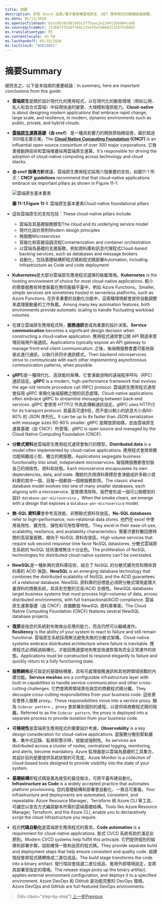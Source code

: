 ```yaml
---
title: 摘要
description: 針對 Azure 指南/電子書架構雲端原生 .NET 應用程式的關鍵結論摘要。
ms.date: 05/13/2020
ms.openlocfilehash: b1a195c0c081565c57f5aac2e234411bb904ca08
ms.sourcegitcommit: 27db07ffb26f76912feefba7b884313547410db5
ms.translationtype: MT
ms.contentlocale: zh-TW
ms.lasthandoff: 05/19/2020
ms.locfileid: "83613651"
---
```

# <a name="summary"></a><span data-ttu-id="66e28-103">摘要</span><span class="sxs-lookup"><span data-stu-id="66e28-103">Summary</span></span>

<span data-ttu-id="66e28-104">總而言之，以下是本指南的重要結論：</span><span class="sxs-lookup"><span data-stu-id="66e28-104">In summary, here are important conclusions from this guide:</span></span>

- <span data-ttu-id="66e28-105">**雲端原生**是關於設計現代化的應用程式，以在現代化的動態環境（例如公用、私人和混合式雲端）中採用快速的變更、大規模和復原能力。</span><span class="sxs-lookup"><span data-stu-id="66e28-105">**Cloud-native** is about designing modern applications that embrace rapid change, large scale, and resilience, in modern, dynamic environments such as public, private, and hybrid clouds.</span></span>

- <span data-ttu-id="66e28-106">**[雲端原生運算基礎](https://www.cncf.io/)（由 cncf）** 是一種具影響力的開放原始碼協會，屬於超過300個主要企業。</span><span class="sxs-lookup"><span data-stu-id="66e28-106">The **[Cloud Native Computing Foundation](https://www.cncf.io/) (CNCF)** is an influential open-source consortium of over 300 major corporations.</span></span> <span data-ttu-id="66e28-107">它負責推動跨技術和雲端堆疊採用雲端原生運算。</span><span class="sxs-lookup"><span data-stu-id="66e28-107">It's responsible for driving the adoption of cloud-native computing across technology and cloud stacks.</span></span>

- <span data-ttu-id="66e28-108">**由 cncf 指導方針**建議，雲端原生應用程式採用六個重要的支柱，如圖11-1 所示：</span><span class="sxs-lookup"><span data-stu-id="66e28-108">**CNCF guidelines** recommend that that cloud-native applications embrace six important pillars as shown in Figure 11-1:</span></span>

  ![雲端原生基本要素](./media/cloud-native-foundational-pillars.png)

  <span data-ttu-id="66e28-110">**圖 11-1**.</span><span class="sxs-lookup"><span data-stu-id="66e28-110">**Figure 11-1**.</span></span> <span data-ttu-id="66e28-111">雲端原生基本要素</span><span class="sxs-lookup"><span data-stu-id="66e28-111">Cloud-native foundational pillars</span></span>

- <span data-ttu-id="66e28-112">這些雲端原生的支柱包括：</span><span class="sxs-lookup"><span data-stu-id="66e28-112">These cloud-native pillars include:</span></span>
  - <span data-ttu-id="66e28-113">雲端及其基礎服務模型</span><span class="sxs-lookup"><span data-stu-id="66e28-113">The cloud and its underlying service model</span></span>
  - <span data-ttu-id="66e28-114">現代化設計原則</span><span class="sxs-lookup"><span data-stu-id="66e28-114">Modern design principles</span></span>
  - <span data-ttu-id="66e28-115">微服務</span><span class="sxs-lookup"><span data-stu-id="66e28-115">Microservices</span></span>
  - <span data-ttu-id="66e28-116">容器化和容器協調流程</span><span class="sxs-lookup"><span data-stu-id="66e28-116">Containerization and container orchestration</span></span>
  - <span data-ttu-id="66e28-117">以雲端為基礎的支援服務，例如資料庫和訊息代理程式</span><span class="sxs-lookup"><span data-stu-id="66e28-117">Cloud-based backing services, such as databases and message brokers</span></span>
  - <span data-ttu-id="66e28-118">自動化，包括基礎結構即程式碼和程式碼部署</span><span class="sxs-lookup"><span data-stu-id="66e28-118">Automation, including Infrastructure as Code and code deployment</span></span>

- <span data-ttu-id="66e28-119">**Kubernetes**是大部分雲端原生應用程式選擇的裝載環境。</span><span class="sxs-lookup"><span data-stu-id="66e28-119">**Kubernetes** is the hosting environment of choice for most cloud-native applications.</span></span> <span data-ttu-id="66e28-120">較小的簡單服務有時會裝載在無伺服器平臺中，例如 Azure Functions。</span><span class="sxs-lookup"><span data-stu-id="66e28-120">Smaller, simple services are sometimes hosted in serverless platforms, such as Azure Functions.</span></span> <span data-ttu-id="66e28-121">在許多重要的自動化功能中，這兩種環境都會提供自動調整來處理變動量的工作負載。</span><span class="sxs-lookup"><span data-stu-id="66e28-121">Among many key automation features, both environments provide automatic scaling to handle fluctuating workload volumes.</span></span>

- <span data-ttu-id="66e28-122">在建立雲端原生應用程式時，**服務通訊**會成為重要的設計決策。</span><span class="sxs-lookup"><span data-stu-id="66e28-122">**Service communication** becomes a significant design decision when constructing a cloud-native application.</span></span> <span data-ttu-id="66e28-123">應用程式通常會公開 API 閘道來管理前端用戶端通訊。</span><span class="sxs-lookup"><span data-stu-id="66e28-123">Applications typically expose an API gateway to manage front-end client communication.</span></span> <span data-ttu-id="66e28-124">之後，後端微服務會盡可能地與彼此進行通訊，以執行非同步通訊模式。</span><span class="sxs-lookup"><span data-stu-id="66e28-124">Then backend microservices strive to communicate with each other implementing asynchronous communication patterns, when possible.</span></span>

- <span data-ttu-id="66e28-125">**gRPC**是一種現代化、高效能的架構，它會演變過時的遠端程序呼叫（RPC）通訊協定。</span><span class="sxs-lookup"><span data-stu-id="66e28-125">**gRPC** is a modern, high-performance framework that evolves the age-old remote procedure call (RPC) protocol.</span></span> <span data-ttu-id="66e28-126">雲端原生應用程式通常會採用 gRPC 來簡化後端服務之間的訊息處理。</span><span class="sxs-lookup"><span data-stu-id="66e28-126">Cloud-native applications often embrace gRPC to streamline messaging between back-end services.</span></span> <span data-ttu-id="66e28-127">gRPC 會使用 HTTP/2 作為其傳輸通訊協定。</span><span class="sxs-lookup"><span data-stu-id="66e28-127">gRPC uses HTTP/2 for its transport protocol.</span></span> <span data-ttu-id="66e28-128">其最高可達8倍，而不是以較小的訊息大小為60-80% 的 JSON 序列化。</span><span class="sxs-lookup"><span data-stu-id="66e28-128">It can be up to 8x faster than JSON serialization with message sizes 60-80% smaller.</span></span> <span data-ttu-id="66e28-129">gRPC 是開放原始碼，並由雲端原生運算基礎（由 CNCF）所管理。</span><span class="sxs-lookup"><span data-stu-id="66e28-129">gRPC is open source and managed by the Cloud Native Computing Foundation (CNCF).</span></span>

- <span data-ttu-id="66e28-130">**分散式資料**是雲端原生應用程式通常會執行的模型。</span><span class="sxs-lookup"><span data-stu-id="66e28-130">**Distributed data** is a model often implemented by cloud-native applications.</span></span> <span data-ttu-id="66e28-131">應用程式會將商務功能隔離成小型、獨立的微服務。</span><span class="sxs-lookup"><span data-stu-id="66e28-131">Applications segregate business functionality into small, independent microservices.</span></span> <span data-ttu-id="66e28-132">每個微服務都會封裝自己的相依性、資料和狀態。</span><span class="sxs-lookup"><span data-stu-id="66e28-132">Each microservice encapsulates its own dependencies, data, and state.</span></span> <span data-ttu-id="66e28-133">傳統的共用資料庫模型會演變成許多較小資料庫的其中一個，且每一個都與一個微服務對齊。</span><span class="sxs-lookup"><span data-stu-id="66e28-133">The classic shared database model evolves into one of many smaller databases, each aligning with a microservice.</span></span> <span data-ttu-id="66e28-134">當冒煙清除時，我們會形成一個可公開模型的設計 `database-per-microservice` 。</span><span class="sxs-lookup"><span data-stu-id="66e28-134">When the smoke clears, we emerge with a design that exposes a `database-per-microservice` model.</span></span>

- <span data-ttu-id="66e28-135">**無-SQL 資料庫**會參考高效能、非關聯式資料存放區。</span><span class="sxs-lookup"><span data-stu-id="66e28-135">**No-SQL databases** refer to high-performance, non-relational data stores.</span></span> <span data-ttu-id="66e28-136">他們在 excel 中使用易用性、擴充性、彈性和可用性等特性。</span><span class="sxs-lookup"><span data-stu-id="66e28-136">They excel in their ease-of-use, scalability, resilience, and availability characteristics.</span></span> <span data-ttu-id="66e28-137">需要次要秒數回應時間的高容量服務，傾向于 NoSQL 資料存放區。</span><span class="sxs-lookup"><span data-stu-id="66e28-137">High volume services that require sub second response time favor NoSQL datastores.</span></span> <span data-ttu-id="66e28-138">分散式雲端原生系統的 NoSQL 技術激增無法十分出色。</span><span class="sxs-lookup"><span data-stu-id="66e28-138">The proliferation of NoSQL technologies for distributed cloud-native systems can't be overstated.</span></span>

- <span data-ttu-id="66e28-139">**NewSQL**是一種新興的資料庫技術，結合了 NoSQL 的分散式擴充性和關係資料庫的 ACID 保證。</span><span class="sxs-lookup"><span data-stu-id="66e28-139">**NewSQL** is an emerging database technology that combines the distributed scalability of NoSQL and the ACID guarantees of a relational database.</span></span> <span data-ttu-id="66e28-140">NewSQL 資料庫的目標是必須跨分散式環境處理大量資料的商務系統，其具有完整的交易/ACID 合規性。</span><span class="sxs-lookup"><span data-stu-id="66e28-140">NewSQL databases target business systems that must process high-volumes of data, across distributed environments, with full transactional/ACID compliance.</span></span> <span data-ttu-id="66e28-141">雲端原生運算基礎（由 CNCF）具備數個 NewSQL 資料庫專案。</span><span class="sxs-lookup"><span data-stu-id="66e28-141">The Cloud Native Computing Foundation (CNCF) features several NewSQL database projects.</span></span>

- <span data-ttu-id="66e28-142">**復原**是指您的系統對失敗做出反應的能力，而且仍然可以繼續運作。</span><span class="sxs-lookup"><span data-stu-id="66e28-142">**Resiliency** is the ability of your system to react to failure and still remain functional.</span></span> <span data-ttu-id="66e28-143">雲端原生系統採用無法避免失敗的分散式架構。</span><span class="sxs-lookup"><span data-stu-id="66e28-143">Cloud-native systems embrace distributed architecture where failure is inevitable.</span></span> <span data-ttu-id="66e28-144">應用程式必須經過結構化，才能回應適當地失敗並快速恢復為完全正常運作的狀態。</span><span class="sxs-lookup"><span data-stu-id="66e28-144">Applications must be constructed to respond elegantly to failure and quickly return to a fully functioning state.</span></span>

- <span data-ttu-id="66e28-145">**服務網格**是可設定的基礎結構層，具有可處理服務通訊和其他跨領域挑戰的內建功能。</span><span class="sxs-lookup"><span data-stu-id="66e28-145">**Service meshes** are a configurable infrastructure layer with built-in capabilities to handle service communication and other cross-cutting challenges.</span></span> <span data-ttu-id="66e28-146">它們會將跨領域責任與您的商務程式碼分離。</span><span class="sxs-lookup"><span data-stu-id="66e28-146">They decouple cross-cutting responsibilities from your business code.</span></span> <span data-ttu-id="66e28-147">這些責任會移入服務 proxy。</span><span class="sxs-lookup"><span data-stu-id="66e28-147">These responsibilities move into a service proxy.</span></span> <span data-ttu-id="66e28-148">稱為 `Sidecar pattern` ，proxy 會部署到個別的進程，以提供與商務程式碼的隔離。</span><span class="sxs-lookup"><span data-stu-id="66e28-148">Referred to as the `Sidecar pattern`, the proxy is deployed into a separate process to provide isolation from your business code.</span></span>

- <span data-ttu-id="66e28-149">**可檢視性**是雲端原生應用程式的重要設計考慮。</span><span class="sxs-lookup"><span data-stu-id="66e28-149">**Observability** is a key design consideration for cloud-native applications.</span></span> <span data-ttu-id="66e28-150">當服務分散到節點叢集、集中式記錄、監視和警示時，就變成強制性。</span><span class="sxs-lookup"><span data-stu-id="66e28-150">As services are distributed across a cluster of nodes, centralized logging, monitoring, and alerts, become mandatory.</span></span> <span data-ttu-id="66e28-151">Azure 監視器是以雲端為基礎的工具集合，其設計目的是要提供系統狀態的可見度。</span><span class="sxs-lookup"><span data-stu-id="66e28-151">Azure Monitor is a collection of cloud-based tools designed to provide visibility into the state of your system.</span></span>

- <span data-ttu-id="66e28-152">**基礎結構**即程式碼是廣為接受的最佳做法，可將平臺布建自動化。</span><span class="sxs-lookup"><span data-stu-id="66e28-152">**Infrastructure as Code** is a widely accepted practice that automates platform provisioning.</span></span> <span data-ttu-id="66e28-153">您的基礎結構和部署會自動化、一致且可重複。</span><span class="sxs-lookup"><span data-stu-id="66e28-153">Your infrastructure and deployments are automated, consistent, and repeatable.</span></span> <span data-ttu-id="66e28-154">Azure Resource Manager、Terraform 和 Azure CLI 等工具，可讓您以宣告方式編寫腳本所需的雲端基礎結構。</span><span class="sxs-lookup"><span data-stu-id="66e28-154">Tools like Azure Resource Manager, Terraform, and the Azure CLI, enable you to declaratively script the cloud infrastructure you require.</span></span>

- <span data-ttu-id="66e28-155">程式**代碼自動化**是雲端原生應用程式的需求。</span><span class="sxs-lookup"><span data-stu-id="66e28-155">**Code automation** is a requirement for cloud-native applications.</span></span> <span data-ttu-id="66e28-156">新式 CI/CD 系統有助於滿足此原則。</span><span class="sxs-lookup"><span data-stu-id="66e28-156">Modern CI/CD systems help fulfill this principle.</span></span> <span data-ttu-id="66e28-157">它們提供個別的組建和部署步驟，協助確保一致和品質的程式碼。</span><span class="sxs-lookup"><span data-stu-id="66e28-157">They provide separate build and deployment steps that help ensure consistent and quality code.</span></span> <span data-ttu-id="66e28-158">組建階段會將程式碼轉換成二進位成品。</span><span class="sxs-lookup"><span data-stu-id="66e28-158">The build stage transforms the code into a binary artifact.</span></span> <span data-ttu-id="66e28-159">發行階段會挑選二進位成品、套用外部環境設定，並將其部署至指定的環境。</span><span class="sxs-lookup"><span data-stu-id="66e28-159">The release stage picks up the binary artifact, applies external environment configuration, and deploys it to a specified environment.</span></span> <span data-ttu-id="66e28-160">Azure DevOps 和 GitHub 是功能完整的 DevOps 環境。</span><span class="sxs-lookup"><span data-stu-id="66e28-160">Azure DevOps and GitHub are full-featured DevOps environments.</span></span>

>[!div class="step-by-step"]
>[<span data-ttu-id="66e28-161">上一步</span><span class="sxs-lookup"><span data-stu-id="66e28-161">Previous</span></span>](application-bundles.md)
